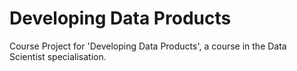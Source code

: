 Developing Data Products
========================

Course Project for 'Developing Data Products',
a course in the Data Scientist specialisation.
